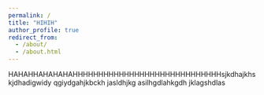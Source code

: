 ```yaml
---
permalink: /
title: "HIHIH"
author_profile: true
redirect_from: 
  - /about/
  - /about.html
---
```


HAHAHHAHAHAHAHHHHHHHHHHHHHHHHHHHHHHHHHHHHHsjkdhajkhskjdhadigwidy qgiydgahjkbckh jasldhjkg asilhgdlahkgdh jklagshdlas